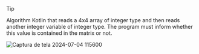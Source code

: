 >[!TIP]
>
>Algorithm Kotlin that reads a 4x4 array of integer type and then reads another integer variable of integer type. The program must inform whether this value is contained in the matrix or not.
>
>![Captura de tela 2024-07-04 115600](https://github.com/Zehlito/Matriz-cont-m-cont-m/assets/92304737/5402c7dd-aad1-4634-ac12-d9d308d24e26)
